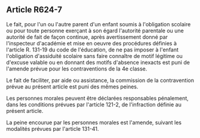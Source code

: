 Article R624-7
----
Le fait, pour l'un ou l'autre parent d'un enfant soumis à l'obligation scolaire
ou pour toute personne exerçant à son égard l'autorité parentale ou une autorité
de fait de façon continue, après avertissement donné par l'inspecteur d'académie
et mise en oeuvre des procédures définies à l'article R. 131-19 du code de
l'éducation, de ne pas imposer à l'enfant l'obligation d'assiduité scolaire sans
faire connaître de motif légitime ou d'excuse valable ou en donnant des motifs
d'absence inexacts est puni de l'amende prévue pour les contraventions de la 4e
classe.

Le fait de faciliter, par aide ou assistance, la commission de la contravention
prévue au présent article est puni des mêmes peines.

Les personnes morales peuvent être déclarées responsables pénalement, dans les
conditions prévues par l'article 121-2, de l'infraction définie au présent
article.

La peine encourue par les personnes morales est l'amende, suivant les modalités
prévues par l'article 131-41.
